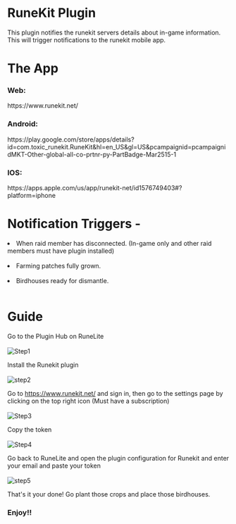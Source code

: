 # RuneKit Plugin
This plugin notifies the runekit servers details about in-game information. This will trigger notifications to the runekit mobile app.

# The App
<h3>Web:</h3> https://www.runekit.net/ <br />
<h3>Android:</h3> https://play.google.com/store/apps/details?id=com.toxic_runekit.RuneKit&hl=en_US&gl=US&pcampaignid=pcampaignidMKT-Other-global-all-co-prtnr-py-PartBadge-Mar2515-1 <br />
<h3>IOS:</h3> https://apps.apple.com/us/app/runekit-net/id1576749403#?platform=iphone

# Notification Triggers -
<li>When raid member has disconnected. (In-game only and other raid members must have plugin installed)</li> </br> 
<li>Farming patches fully grown.</li> </br>
<li>Birdhouses ready for dismantle.</li> </br>

# Guide
Go to the Plugin Hub on RuneLite <br /><br />
![Step1](https://user-images.githubusercontent.com/51517897/126886810-5845c417-623b-49db-8f99-9be9d379035f.PNG)

Install the Runekit plugin <br /><br />
![step2](https://user-images.githubusercontent.com/51517897/126886827-dfc02b44-f7d5-4873-9e6b-50bf147adaaa.PNG)

Go to https://www.runekit.net/ and sign in, then go to the settings page by clicking on the top right icon (Must have a subscription) <br /><br />
![Step3](https://user-images.githubusercontent.com/51517897/126886846-cba3a847-6c2b-41bb-a850-4d0f1e0696ad.PNG)

Copy the token <br /><br />
![Step4](https://user-images.githubusercontent.com/51517897/126887014-ebe9c3f7-660a-4d08-aab7-b2cdb8e2d8ab.PNG)

Go back to RuneLite and open the plugin configuration for Runekit and enter your email and paste your token <br /><br />
![step5](https://user-images.githubusercontent.com/51517897/126886919-6b94e08f-de13-4cc3-86ef-7483a60e39f0.PNG)

That's it your done! Go plant those crops and place those birdhouses. <br />
<h3>Enjoy!!</h3>
